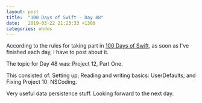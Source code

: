 ```yaml
---
layout: post
title:  "100 Days of Swift - Day 48"
date:   2019-03-22 21:23:33 +1300
categories: ohdos
---
```

According to the rules for taking part in [100 Days of Swift](https://www.hackingwithswift.com/100), as soon as I've finished each day, I have to post about it.

The topic for Day 48 was: Project 12, Part One.

This consisted of: Setting up; Reading and writing basics: UserDefaults; and Fixing Project 10: NSCoding.

Very useful data persistence stuff. Looking forward to the next day.
